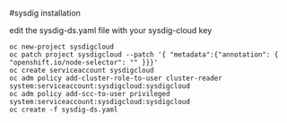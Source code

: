 #sysdig installation

edit the sysdig-ds.yaml file with your sysdig-cloud key 

```
oc new-project sysdigcloud
oc patch project sysdigcloud --patch '{ "metadata":{"annotation": { "openshift.io/node-selector": "" }}}'
oc create serviceaccount sysdigcloud
oc adm policy add-cluster-role-to-user cluster-reader system:serviceaccount:sysdigcloud:sysdigcloud
oc adm policy add-scc-to-user privileged system:serviceaccount:sysdigcloud:sysdigcloud
oc create -f sysdig-ds.yaml​
```